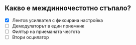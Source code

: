 ## Какво е междинночестотно стъпало?

<!-- Верният отговор е отбелязан с [X] -->

- [X] Лентов усилвател с фиксирана настройка
- [ ] Демодулаторът в един приемник
- [ ] Филтър на приеманата честота
- [ ] Втори осцилатор
